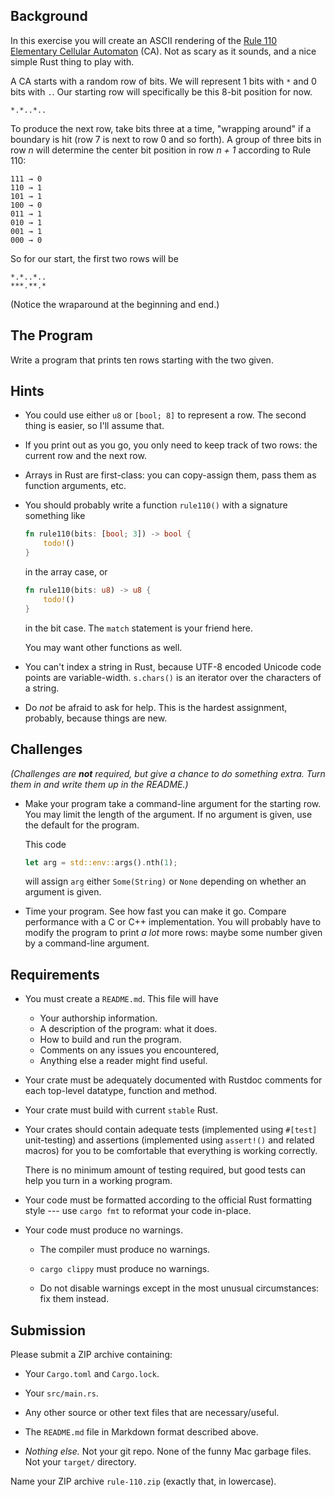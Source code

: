 ## Background

In this exercise you will create an ASCII rendering of the
[Rule 110](https://en.wikipedia.org/wiki/Rule_110)
[Elementary Cellular
Automaton](https://en.wikipedia.org/wiki/Elementary_cellular_automaton)
(CA). Not as scary as it sounds, and a nice simple Rust
thing to play with.


A CA starts with a random row of bits. We will represent 1
bits with `*` and 0 bits with `.`. Our starting row will
specifically be this 8-bit position for now.

    *.*..*..

To produce the next row, take bits three at a time,
"wrapping around" if a boundary is hit (row 7 is next to row
0 and so forth).  A group of three
bits in row *n* will determine the center bit position in
row *n + 1* according to Rule 110:

    111 → 0
    110 → 1
    101 → 1
    100 → 0
    011 → 1
    010 → 1
    001 → 1
    000 → 0

So for our start, the first two rows will be

    *.*..*..
    ***.**.*

(Notice the wraparound at the beginning and end.)

## The Program

Write a program that prints ten rows starting with the two
given.

## Hints

* You could use either `u8` or `[bool; 8]` to represent a
  row.  The second thing is easier, so I'll assume that.

* If you print out as you go, you only need to keep track of
  two rows: the current row and the next row.

* Arrays in Rust are first-class: you can copy-assign them,
  pass them as function arguments, etc.

* You should probably write a function `rule110()` with a
  signature something like
  ```rust
  fn rule110(bits: [bool; 3]) -> bool {
      todo!()
  }
  ```
  in the array case, or 
  ```rust
  fn rule110(bits: u8) -> u8 {
      todo!()
  }
  ```
  in the bit case. The `match` statement is your friend
  here.

  You may want other functions as well.

* You can't index a string in Rust, because UTF-8 encoded
  Unicode code points are variable-width. `s.chars()` is an
  iterator over the characters of a string.

* Do *not* be afraid to ask for help. This is the hardest
  assignment, probably, because things are new.


## Challenges

*(Challenges are ***not*** required, but give a chance to do
something extra. Turn them in and write them up in the README.)*

* Make your program take a command-line argument for the
  starting row. You may limit the length of the argument.
  If no argument is given, use the default for the program.

  This code

  ```rust
  let arg = std::env::args().nth(1);
  ```

  will assign `arg` either `Some(String)` or `None`
  depending on whether an argument is given.

* Time your program. See how fast you can make it
  go. Compare performance with a C or C++ implementation.
  You will probably have to modify the program to print *a
  lot* more rows: maybe some number given by a command-line
  argument.

## Requirements

* You must create a `README.md`. This file will have
  * Your authorship information.
  * A description of the program: what it does.
  * How to build and run the program.
  * Comments on any issues you encountered,
  * Anything else a reader might find useful.

* Your crate must be adequately documented with Rustdoc
  comments for each top-level datatype, function and
  method.

* Your crate must build with current `stable` Rust.

* Your crates should contain adequate tests (implemented
  using `#[test]` unit-testing) and assertions
  (implemented using `assert!()` and related macros) for
  you to be comfortable that everything is working
  correctly. 
  
  There is no minimum amount of testing required, but good
  tests can help you turn in a working program.

* Your code must be formatted according to the official Rust
  formatting style --- use `cargo fmt` to reformat your code in-place.

* Your code must produce no warnings.

  * The compiler must produce no warnings.

  * `cargo clippy` must produce no warnings.

  * Do not disable warnings except in the most unusual
    circumstances: fix them instead.

## Submission

Please submit a ZIP archive containing:

*   Your `Cargo.toml` and `Cargo.lock`.

*   Your `src/main.rs`.

*   Any other source or other text files that are necessary/useful.

*   The `README.md` file in Markdown format described above.

*   *Nothing else.* Not your git repo. None of the funny Mac garbage
    files. Not your `target/` directory.

Name your ZIP archive `rule-110.zip` (exactly that, in lowercase).
